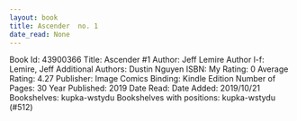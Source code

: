 ```yaml
---
layout: book
title: Ascender  no. 1
date_read: None
---
```


Book Id: 43900366
Title: Ascender #1
Author: Jeff Lemire
Author l-f: Lemire, Jeff
Additional Authors: Dustin Nguyen
ISBN: 
My Rating: 0
Average Rating: 4.27
Publisher: Image Comics
Binding: Kindle Edition
Number of Pages: 30
Year Published: 2019
Date Read: 
Date Added: 2019/10/21
Bookshelves: kupka-wstydu
Bookshelves with positions: kupka-wstydu (#512)

